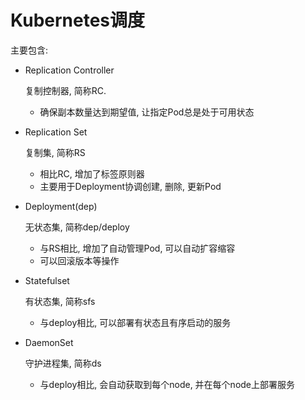 # Kubernetes调度

主要包含:

* Replication Controller

  复制控制器, 简称RC.

  * 确保副本数量达到期望值, 让指定Pod总是处于可用状态

* Replication Set

  复制集, 简称RS

  * 相比RC, 增加了标签原则器
  * 主要用于Deployment协调创建, 删除, 更新Pod

* Deployment(dep)

  无状态集, 简称dep/deploy

  * 与RS相比, 增加了自动管理Pod, 可以自动扩容缩容
  * 可以回滚版本等操作

* Statefulset

  有状态集, 简称sfs

  * 与deploy相比, 可以部署有状态且有序启动的服务

* DaemonSet

  守护进程集, 简称ds

  * 与deploy相比, 会自动获取到每个node, 并在每个node上部署服务